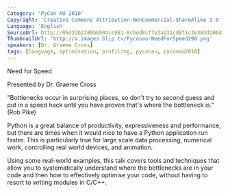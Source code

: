 ```yaml
---
Category: 'PyCon AU 2010'
Copyright: 'Creative Commons Attribution-NonCommercial-ShareAlike 3.0'
Language: 'English'
SourceUrl: http://05d2db1380b6504cc981-8cbed8cf7e3a131cd8f1c3e383d10041.r93.cf2.rackcdn.com/pycon-au-2010/475_pyconau-2010-need-for-speed.flv
ThumbnailUrl: 'http://a.images.blip.tv/Pyconau-NeedForSpeed298.png'
speakers: [Dr. Graeme Cross]
tags: [language, optimisation, profiling, pyconau, pyconau2010]
---
```

Need for Speed

Presented by Dr. Graeme Cross

"Bottlenecks occur in surprising places, so don't try to second guess and put
in a speed hack until you have proven that's where the bottleneck is." (Rob
Pike)

Python is a great balance of productivity, expressiveness and performance, but
there are times when it would nice to have a Python application run faster.
This is particularly true for large scale data processing, numerical work,
controlling real world devices, and animation.

Using some real-world examples, this talk covers tools and techniques that
allow you to systematically understand where the bottlenecks are in your code
and then how to effectively optimise your code, without having to resort to
writing modules in C/C++.

